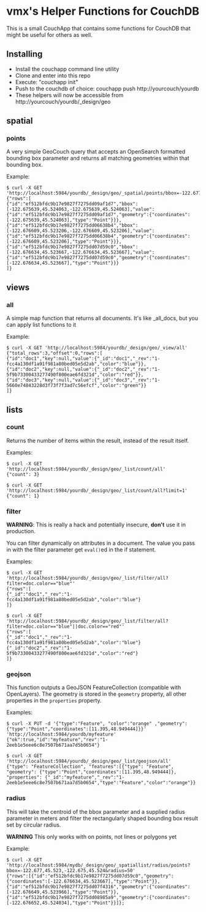 vmx's Helper Functions for CouchDB
==================================

This is a small CouchApp that contains some functions for CouchDB that might
be useful for others as well.

Installing
-------------
* Install the couchapp command line utility
* Clone and enter into this repo
* Execute: "couchapp init"
* Push to the couchdb of choice: couchapp push http://yourcouch/yourdb
* These helpers will now be accessible from http://yourcouch/yourdb/_design/geo

spatial
-------

### points ###

A very simple GeoCouch query that accepts an OpenSearch formatted bounding box parameter and returns all matching geometries within that bounding box.

Example:

    $ curl -X GET 'http://localhost:5984/yourdb/_design/geo/_spatial/points/bbox=-122.677,45.523,-122.675,45.524'
    {"rows":[     
    {"id":"ef512bfdc9b17e9827f7275dd09af1d7","bbox":[-122.675639,45.524063,-122.675639,45.524063],"value":{"id":"ef512bfdc9b17e9827f7275dd09af1d7","geometry":{"coordinates":[-122.675639,45.524063],"type":"Point"}}},
    {"id":"ef512bfdc9b17e9827f7275dd06638b4","bbox":[-122.676609,45.523206,-122.676609,45.523206],"value":{"id":"ef512bfdc9b17e9827f7275dd06638b4","geometry":{"coordinates":[-122.676609,45.523206],"type":"Point"}}},
    {"id":"ef512bfdc9b17e9827f7275dd07d59c0","bbox":[-122.676634,45.523667,-122.676634,45.523667],"value":{"id":"ef512bfdc9b17e9827f7275dd07d59c0","geometry":{"coordinates":[-122.676634,45.523667],"type":"Point"}}}
    ]}

views
-----

### all ###

A simple map function that returns all documents. It's like _all_docs, but
you can apply list functions to it

Example:

    $ curl -X GET 'http://localhost:5984/yourdb/_design/geo/_view/all'
    {"total_rows":3,"offset":0,"rows":[
    {"id":"doc1","key":null,"value":{"_id":"doc1","_rev":"1-fcc4a130df1a91f981a80bed05e5d2ab","color":"blue"}},
    {"id":"doc2","key":null,"value":{"_id":"doc2","_rev":"1-5f9b73300433277490f800eae6fd321d","color":"red"}},
    {"id":"doc3","key":null,"value":{"_id":"doc3","_rev":"1-5660e74843228d3f73f7f3ad7c56efcf","color":"green"}}
    ]}


lists
-----

### count ###

Returns the number of items within the result, instead of the result itself.

Examples:

    $ curl -X GET 'http://localhost:5984/yourdb/_design/geo/_list/count/all'
    {"count": 3}

    $ curl -X GET 'http://localhost:5984/yourdb/_design/geo/_list/count/all?limit=1'
    {"count": 1}

### filter ###

**WARNING**: This is really a hack and potentially insecure, **don't** use it in
production.

You can filter dynamically on attributes in a document. The value you pass in
with the filter parameter get `eval()`ed in the if statement.

Examples:

    $ curl -X GET 'http://localhost:5984/yourdb/_design/geo/_list/filter/all?filter=doc.color=="blue"'
    {"rows":[
    {"_id":"doc1","_rev":"1-fcc4a130df1a91f981a80bed05e5d2ab","color":"blue"}
    ]}

    $ curl -X GET 'http://localhost:5984/yourdb/_design/geo/_list/filter/all?filter=doc.color=="blue"||doc.color=="red"'
    {"rows":[
    {"_id":"doc1","_rev":"1-fcc4a130df1a91f981a80bed05e5d2ab","color":"blue"}
    {"_id":"doc2","_rev":"1-5f9b73300433277490f800eae6fd321d","color":"red"}
    ]}

### geojson ###

This function outputs a GeoJSON FeatureCollection (compatible with
OpenLayers). The geometry is stored in the `geometry` property, all
other properties in the `properties` property.

Examples:

    $ curl -X PUT -d '{"type":"Feature", "color":"orange" ,"geometry":{"type":"Point","coordinates":[11.395,48.949444]}}' 'http://localhost:5984/yourdb/myfeature'
    {"ok":true,"id":"myfeature","rev":"1-2eeb1e5eee6c8e7507b671aa7d5b0654"}

    $ curl -X GET 'http://localhost:5984/yourdb/_design/geo/_list/geojson/all'
    {"type": "FeatureCollection", "features":[{"type": "Feature", "geometry": {"type":"Point","coordinates":[11.395,48.949444]}, "properties": {"_id":"myfeature","_rev":"1-2eeb1e5eee6c8e7507b671aa7d5b0654","type":"Feature","color":"orange"}}


### radius ###

This will take the centroid of the bbox parameter and a supplied radius parameter in meters and filter the rectangularly shaped bounding box result set by circular radius.

**WARNING** This only works with on points, not lines or polygons yet

Example:

    $ curl -X GET 'http://localhost:5984/mydb/_design/geo/_spatiallist/radius/points?bbox=-122.677,45.523,-122.675,45.524&radius=50'
    {"rows":[{"id":"ef512bfdc9b17e9827f7275dd07d59c0","geometry":{"coordinates":[-122.676634,45.523667],"type":"Point"}},
    {"id":"ef512bfdc9b17e9827f7275dd07f4316","geometry":{"coordinates":[-122.676649,45.523966],"type":"Point"}},
    {"id":"ef512bfdc9b17e9827f7275dd08985a9","geometry":{"coordinates":[-122.676652,45.524034],"type":"Point"}}]};
